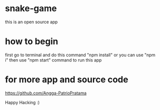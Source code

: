 # snake-game
this is an open source app

# how to begin
first go to terminal and do this command "npm install" or you can use "npm i"
then use "npm start" command to run this app

# for more app and source code
https://github.com/Angga-PatrioPratama

Happy Hacking :)
